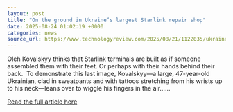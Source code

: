 ```yaml
---
layout: post
title: "On the ground in Ukraine’s largest Starlink repair shop"
date: 2025-08-24 01:02:19 +0000
categories: news
source_url: https://www.technologyreview.com/2025/08/21/1122035/ukraines-largest-starlink-repair-shop/
---
```


Oleh Kovalskyy thinks that Starlink terminals are built as if someone assembled them with their feet. Or perhaps with their hands behind their back.&#160; To demonstrate this last image, Kovalskyy—a large, 47-year-old Ukrainian, clad in sweatpants and with tattoos stretching from his wrists up to his neck—leans over to wiggle his fingers in the air&#8230;...

[Read the full article here](https://www.technologyreview.com/2025/08/21/1122035/ukraines-largest-starlink-repair-shop/)
